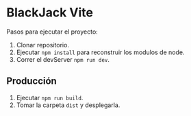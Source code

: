 # BlackJack Vite

Pasos para ejecutar el proyecto:

1. Clonar repositorio.
2. Ejecutar ```npm install``` para reconstruir los modulos de node.
3. Correr el devServer ```npm run dev```.

## Producción

1. Ejecutar ```npm run build```.
2. Tomar la carpeta ```dist``` y desplegarla.
